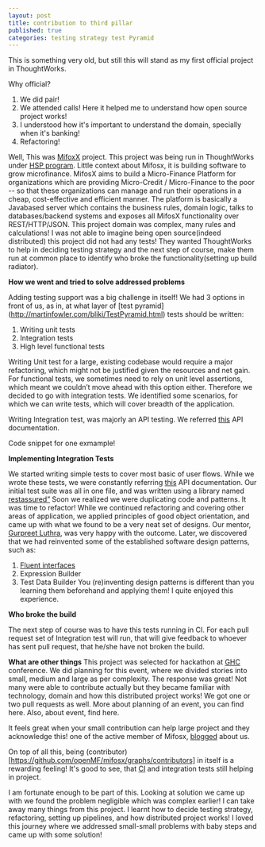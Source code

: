 ```yaml
---
layout: post
title: contribution to third pillar
published: true
categories: testing strategy test Pyramid
---
```


This is something very old, but still this will stand as my first official project in ThoughtWorks.

Why official?

1. We did pair!
2. We attended calls! Here it helped me to understand how open source project works!
3. I understood how it's important to understand the domain, specially when it's banking!
4. Refactoring!

Well, This was [MifoxX](http://www.openmf.org/) project. This project was being run in ThoughtWorks under [HSP program]( http://www.thoughtworks.com/insights/blog/humanitarian-software-program).
Little context about Mifosx, it is building software to grow microfinance. MifosX aims to build a Micro-Finance Platform for organizations which are providing Micro-Credit / Micro-Finance to the poor -- so that these organizations can manage and run their operations in a cheap, cost-effective and efficient manner.
The platform is basically a Javabased server which contains the business rules, domain logic, talks to databases/backend systems and exposes all MifosX functionality over REST/HTTP/JSON.
This project domain was complex, many rules and calculations! I was not able to imagine being open source(indeed distributed) this project did not had any tests! They wanted ThoughtWorks to help in deciding testing strategy and the next step of course, make them run at common place to identify who broke the functionality(setting up build radiator).

**How we went and tried to solve addressed problems**

Adding testing support was a big challenge in itself! We had 3 options in front of us, as in, at what layer of [test pyramid] (http://martinfowler.com/bliki/TestPyramid.html) tests should be written:

1. Writing unit tests
2. Integration tests
3. High level functional tests

Writing Unit test for a large, existing codebase would require a major refactoring, which might not be justified given the resources and net gain.
For functional tests, we sometimes need to rely on unit level assertions, which meant we couldn’t move ahead with this option either.
Therefore we decided to go with integration tests. We identified some scenarios, for which we can write tests, which will cover breadth of the application.

Writing Integration test, was majorly an API testing. We referred [this](https://demo.openmf.org/apidocs/apiLive.htm) API documentation.

Code snippet for one exmample!

**Implementing Integration Tests**

We started writing simple tests to cover most basic of user flows. While we wrote these tests, we were constantly referring [this](https://demo.openmf.org/apidocs/apiLive.htm) API documentation. Our initial test suite was all in one file, and was written using a library named [restassured”](https://github.com/jayway/restassured) Soon we realized we were duplicating code and patterns. It was time to refactor! While we continued refactoring and covering other areas of application, we applied principles of good object orientation, and came up with what we found to be a very neat set of designs. Our mentor, [Gurpreet Luthra](https://www.linkedin.com/in/gurpreetluthra), was very happy with the outcome. Later, we discovered that we had reinvented some of the established software design patterns, such as:
1. [Fluent interfaces](http://martinfowler.com/bliki/FluentInterface.html)
2. Expression Builder
3. Test Data Builder
You (re)inventing design patterns is different than you learning them beforehand and applying them! I quite enjoyed this experience.


**Who broke the build**

The next step of course was to have this tests running in CI. For each pull request set of Integration test will run, that will give feedback to whoever has sent pull request, that he/she have not broken the build.

**What are other things**
This project was selected for hackathon at [GHC](http://archivecomputer.financialexpress.com/sections/news/2065-grace-hopper-india-hosts-hackathon-for-women) conference.
We did planning for this event, where we divided stories into small, medium and large as per complexity. The response was great! Not many were able to contribute actually but they became familiar with technology, domain and how this distributed project works! We got one or two pull requests as well. More about planning of an event, you can find here. Also, about event, find here.


It feels great when your small contribution can help large project and they acknowledge this! one of the active member of  Mifosx, [blogged](http://mifos.org/blog/thoughtworks-hsp-team-gives-mifos-x-community-solid-footing-grow/) about us.

On top of all this, being (contributor)[https://github.com/openMF/mifosx/graphs/contributors] in itself is a rewarding feeling! It's good to see, that [CI](https://github.com/openMF/mifosx#build-status) and integration tests still helping in project.

I am fortunate enough to be part of this. Looking at solution we came up with we found the problem negligible which was complex earlier! I can take away many things from this project. I learnt how to decide testing strategy, refactoring, setting up pipelines, and how distributed project works! I loved this journey where we addressed small-small problems with baby steps and came up with some solution!















